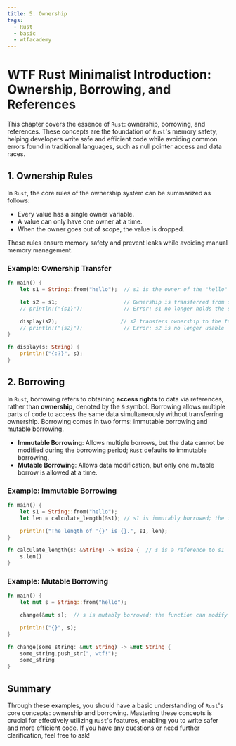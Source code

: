 ```yaml
---
title: 5. Ownership
tags:
  - Rust
  - basic
  - wtfacademy
---
```


# WTF Rust Minimalist Introduction: Ownership, Borrowing, and References
This chapter covers the essence of `Rust`: ownership, borrowing, and references. These concepts are the foundation of `Rust`'s memory safety, helping developers write safe and efficient code while avoiding common errors found in traditional languages, such as null pointer access and data races.

## 1. Ownership Rules

In `Rust`, the core rules of the ownership system can be summarized as follows:

- Every value has a single owner variable.
- A value can only have one owner at a time.
- When the owner goes out of scope, the value is dropped.

These rules ensure memory safety and prevent leaks while avoiding manual memory management.

### Example: Ownership Transfer

```rust
fn main() {
    let s1 = String::from("hello");  // s1 is the owner of the "hello" object

    let s2 = s1;                     // Ownership is transferred from s1 to s2; s1 becomes unusable
    // println!("{s1}");             // Error: s1 no longer holds the string

    display(s2);                    // s2 transfers ownership to the function parameter s; s2 becomes unusable
    // println!("{s2}");             // Error: s2 is no longer usable
}

fn display(s: String) {
    println!("{:?}", s);
}
```

## 2. Borrowing

In `Rust`, borrowing refers to obtaining **access rights** to data via references, rather than **ownership**, denoted by the `&` symbol. Borrowing allows multiple parts of code to access the same data simultaneously without transferring ownership. Borrowing comes in two forms: immutable borrowing and mutable borrowing.

- **Immutable Borrowing**: Allows multiple borrows, but the data cannot be modified during the borrowing period; `Rust` defaults to immutable borrowing.
- **Mutable Borrowing**: Allows data modification, but only one mutable borrow is allowed at a time.

### Example: Immutable Borrowing

```rust
fn main() {
    let s1 = String::from("hello");
    let len = calculate_length(&s1); // s1 is immutably borrowed; the function can only read but not modify s1

    println!("The length of '{}' is {}.", s1, len);
}

fn calculate_length(s: &String) -> usize {  // s is a reference to s1
    s.len()
}
```

### Example: Mutable Borrowing

```rust
fn main() {
    let mut s = String::from("hello");

    change(&mut s);  // s is mutably borrowed; the function can modify s

    println!("{}", s);
}

fn change(some_string: &mut String) -> &mut String {
    some_string.push_str(", wtf!");
    some_string
}
```

## Summary

Through these examples, you should have a basic understanding of `Rust`'s core concepts: ownership and borrowing. Mastering these concepts is crucial for effectively utilizing `Rust`'s features, enabling you to write safer and more efficient code. If you have any questions or need further clarification, feel free to ask!

